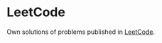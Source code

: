 # LeetCode

Own solutions of problems published in [LeetCode](https://leetcode.com/problemset/all/).
